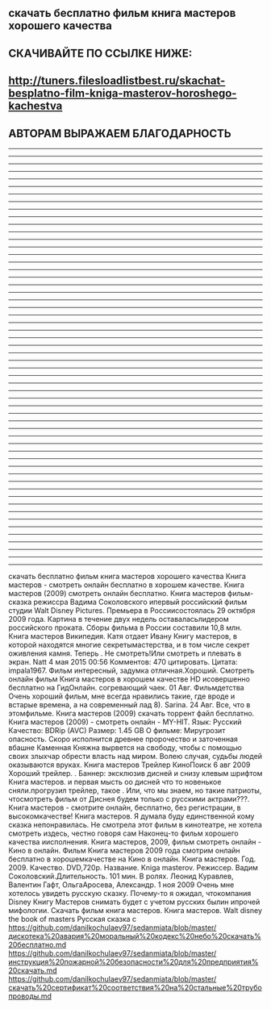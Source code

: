 скачать бесплатно фильм книга мастеров хорошего качества
--------------------------------------------------
СКАЧИВАЙТЕ ПО ССЫЛКЕ НИЖЕ:
--------------------------------------------------
http://tuners.filesloadlistbest.ru/skachat-besplatno-film-kniga-masterov-horoshego-kachestva
--------------------------------------------------
АВТОРАМ ВЫРАЖАЕМ БЛАГОДАРНОСТЬ
--------------------------------------------------
--------------------------------------------------
--------------------------------------------------
--------------------------------------------------
--------------------------------------------------
--------------------------------------------------
--------------------------------------------------
--------------------------------------------------
--------------------------------------------------
--------------------------------------------------
--------------------------------------------------
--------------------------------------------------
--------------------------------------------------
--------------------------------------------------
--------------------------------------------------
--------------------------------------------------
--------------------------------------------------
--------------------------------------------------
--------------------------------------------------
--------------------------------------------------
--------------------------------------------------
--------------------------------------------------
--------------------------------------------------
--------------------------------------------------
--------------------------------------------------
--------------------------------------------------
--------------------------------------------------
--------------------------------------------------
--------------------------------------------------
--------------------------------------------------
--------------------------------------------------
--------------------------------------------------
--------------------------------------------------
--------------------------------------------------
--------------------------------------------------
--------------------------------------------------
--------------------------------------------------
--------------------------------------------------
--------------------------------------------------
--------------------------------------------------
--------------------------------------------------
--------------------------------------------------
--------------------------------------------------
--------------------------------------------------
--------------------------------------------------
--------------------------------------------------
--------------------------------------------------
--------------------------------------------------
--------------------------------------------------
--------------------------------------------------
--------------------------------------------------
--------------------------------------------------
--------------------------------------------------
--------------------------------------------------
--------------------------------------------------
--------------------------------------------------
--------------------------------------------------
скачать бесплатно фильм книга мастеров хорошего качества Книга мастеров - смотреть онлайн бесплатно в хорошем качестве. Книга мастеров (2009) смотреть онлайн бесплатно. Книга мастеров  фильм-сказка режиссра Вадима Соколовского ипервый российский фильм студии Walt Disney Pictures. Премьера в Россиисостоялась 29 октября 2009 года. Картина в течение двух недель оставаласьлидером российского проката. Сборы фильма в России составили 10,8 млн. Книга мастеров  Википедия. Катя отдает Ивану Книгу мастеров, в которой находятся многие секретымастерства, и в том числе секрет оживления камня. Теперь . Не смотреть!Или смотреть и плевать в экран. Natt 4 мая 2015 00:56  Комментов: 470 цитировать. Цитата: impala1967. Фильм интересный, задумка отличная.Хороший. Смотреть онлайн фильм Книга мастеров в хорошем качестве HD исовершенно бесплатно на ГидОнлайн.  согревающий чаек. 01 Авг. Фильмдетства   Очень хороший фильм, мне всегда нравились такие, где вроде и встарые времена, а на современный лад 8). Sarina. 24 Авг. Все, что в этомфильме. Книга мастеров (2009) скачать торрент файл бесплатно. Книга мастеров (2009) - смотреть онлайн - MY-HIT. Язык: Русский Качество: BDRip (AVC) Размер: 1.45 GB О фильме: Миругрозит опасность. Скоро исполнится древнее пророчество и заточенная вбашне Каменная Княжна вырвется на свободу, чтобы с помощью своих злыхчар обрести власть над миром. Волею случая, судьбы людей оказываются вруках. Книга мастеров  Трейлер  КиноПоиск
6 авг 2009  Хороший трейлер. . Баннер: эксклюзив дисней и снизу клевым шрифтом Книга мастеров. и первая мысть оо дисней что то новенькое сняли.прогрузил трейлер, такое . Или, что мы знаем, но такие патриоты, чтосмотреть фильм от Диснея будем только с русскими актрами???. Книга мастеров - смотрите онлайн, бесплатно, без регистрации, в высокомкачестве!  Книга мастеров. Я думала буду единственной кому сказка непонравилась. Не смотрела этот фильм в кинотеатре, не хотела смотреть издесь, честно говоря сам  Наконец-то фильм хорошего качества иисполнения. Книга мастеров, 2009, фильм  смотреть онлайн - Кино в онлайн. Фильм Книга мастеров 2009 года смотрим онлайн бесплатно в хорошемкачестве на Кино в онлайн.  Книга мастеров. Год. 2009. Качество. DVD,720p. Название. Kniga masterov. Режиссер. Вадим Соколовский.Длительность. 101 мин. В ролях. Леонид Куравлев, Валентин Гафт, ОльгаАросева, Александр. 1 ноя 2009  Очень мне хотелось увидеть русскую сказку. Почему-то я ожидал, чтокомпания Disney Книгу Мастеров снимать будет с учетом русских былин ипрочей мифологии. Скачать фильм книга мастеров. Книга мастеров. Walt disney the book of masters Русская сказка с
https://github.com/danilkochulaev97/sedanmiata/blob/master/дискотека%20авария%20моральный%20кодекс%20небо%20скачать%20бесплатно.md
https://github.com/danilkochulaev97/sedanmiata/blob/master/инструкция%20пожарной%20безопасности%20для%20предприятия%20скачать.md
https://github.com/danilkochulaev97/sedanmiata/blob/master/скачать%20сертификат%20соответствия%20на%20стальные%20трубопроводы.md